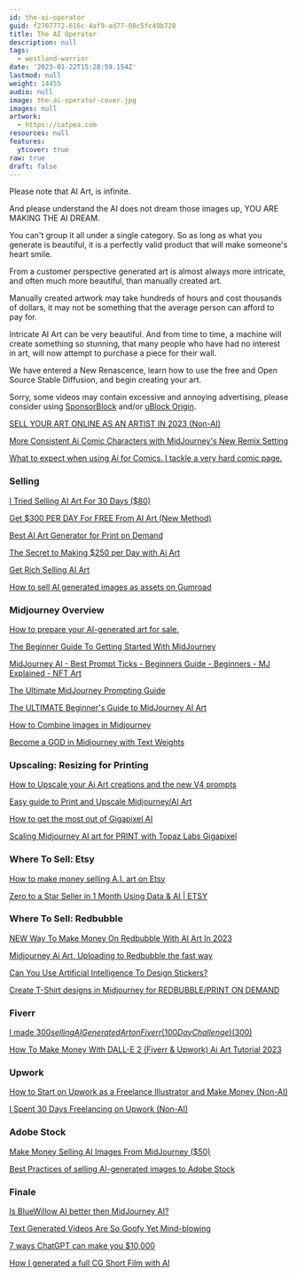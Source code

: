 ```yaml
---
id: the-ai-operator
guid: f2707772-616c-4af9-ad77-08c5fc49b720
title: The AI Operator
description: null
tags:
  - westland-warrior
date: '2023-01-22T15:28:59.154Z'
lastmod: null
weight: 14455
audio: null
image: the-ai-operator-cover.jpg
images: null
artwork:
  - https://catpea.com
resources: null
features:
  ytcover: true
raw: true
draft: false
---
```


Please note that AI Art, is infinite.

And please understand the AI does not dream those images up, YOU ARE MAKING THE AI DREAM.

You can't group it all under a single category. So as long as what you generate is beautiful, it is a perfectly valid product that will make someone's heart smile.

From a customer perspective generated art is almost always more intricate, and often much more beautiful, than manually created art.

Manually created artwork may take hundreds of hours and cost thousands of dollars, it may not be something that the average person can afford to pay for.

Intricate AI Art can be very beautiful. And from time to time, a machine will create something so stunning, that many people who have had no interest in art, will now attempt to purchase a piece for their wall.

We have entered a New Renascence, learn how to use the free and Open Source Stable Diffusion, and begin creating your art.



<div role="alert" class="alert m-5 border-1 border-warning bg-outline-warning text-warning">
  Sorry, some videos may contain excessive and annoying advertising, please consider using
  <a href="https://www.youtube.com/results?search_query=SpopnsorBlock" class="alert-link">SponsorBlock</a>
  and/or
  <a href="https://www.youtube.com/results?search_query=uBlock+Origin" class="alert-link">uBlock Origin</a>.
</div>


[SELL YOUR ART ONLINE AS AN ARTIST IN 2023 (Non-AI)](https://www.youtube.com/watch?v=UYvcKVrE5jw "Play Video")

[More Consistent Ai Comic Characters with MidJourney's New Remix Setting](https://www.youtube.com/watch?v=dhMLkZxAlrw "Play Video")

[What to expect when using Ai for Comics. I tackle a very hard comic page.](https://www.youtube.com/watch?v=9pLDxR1ie0g "Play Video")

### Selling

[I Tried Selling AI Art For 30 Days ($80)](https://www.youtube.com/watch?v=2psSl6oM0vw "Play Video")

[Get $300 PER DAY For FREE From AI Art (New Method)](https://www.youtube.com/watch?v=TYCNoN9OQww "Play Video")

[Best AI Art Generator for Print on Demand](https://www.youtube.com/watch?v=4_A7FmtWInc "Play Video")

[The Secret to Making $250 per Day with Ai Art](https://www.youtube.com/watch?v=X4acYl34xGE "Play Video")

[Get Rich Selling AI Art](https://www.youtube.com/watch?v=IKrxK3P1vBg "Play Video")

[How to sell AI generated images as assets on Gumroad](https://www.youtube.com/watch?v=L2gUq4zMY8k "Play Video")

### Midjourney Overview

[How to prepare your AI-generated art for sale.](https://www.youtube.com/watch?v=qiG_OX0I8lo "Play Video")

[The Beginner Guide To Getting Started With MidJourney](https://www.youtube.com/watch?v=jytmYCC5OtE "Play Video")

[MidJourney AI - Best Prompt Ticks - Beginners Guide - Beginners - MJ Explained - NFT Art](https://www.youtube.com/watch?v=lFI8JQvPfu8 "Play Video")

[The Ultimate MidJourney Prompting Guide](https://www.youtube.com/watch?v=NBT7hJEZw4k "Play Video")

[The ULTIMATE Beginner's Guide to MidJourney AI Art](https://www.youtube.com/watch?v=FcRFQTMW_bo&list=PLgrJUN7TszTFNO9P6pNnXlS28Sw9rrg9W "Play Video")

[How to Combine Images in Midjourney](https://www.youtube.com/watch?v=PC3XtBNQAXY "Play Video")

[Become a GOD in Midjourney with Text Weights](https://www.youtube.com/watch?v=YPVxA7wi_mA "Play Video")

### Upscaling: Resizing for Printing

[How to Upscale your Ai Art creations and the new V4 prompts](https://www.youtube.com/watch?v=2WSONA6-b2Q "Play Video")

[Easy guide to Print and Upscale Midjourney/AI Art](https://www.youtube.com/watch?v=9q5racimBbo "Play Video")

[How to get the most out of Gigapixel AI](https://www.youtube.com/watch?v=whueBKObo8o "Play Video")

[Scaling Midjourney AI art for PRINT with Topaz Labs Gigapixel](https://www.youtube.com/watch?v=JQFPbB91Cdc "Play Video")

### Where To Sell: Etsy

[How to make money selling A.I. art on Etsy](https://www.youtube.com/watch?v=QOMOHo9trgw "Play Video")

[Zero to a Star Seller in 1 Month Using Data & AI | ETSY](https://www.youtube.com/watch?v=mEaIrzLWy1E "Play Video")

### Where To Sell: Redbubble

[NEW Way To Make Money On Redbubble With AI Art In 2023](https://www.youtube.com/watch?v=lufry3QAPd4 "Play Video")

[Midjourney Ai Art, Uploading to Redbubble the fast way](https://www.youtube.com/watch?v=7ttuMD8QA0s "Play Video")

[Can You Use Artificial Intelligence To Design Stickers?](https://www.youtube.com/watch?v=MD8O_xRCCGA "Play Video")

[Create T-Shirt designs in Midjourney for REDBUBBLE/PRINT ON DEMAND](https://www.youtube.com/watch?v=0Z3ahDpuj9k "Play Video")

### Fiverr

[I made $300 selling AI Generated Art on Fiverr (100 Day Challenge)  ($300)](https://www.youtube.com/watch?v=9nTJJGyPjbI "Play Video")

[How To Make Money With DALL-E 2 (Fiverr & Upwork) Ai Art Tutorial 2023](https://www.youtube.com/watch?v=r-quLz-pUDk "Play Video")

### Upwork

[How to Start on Upwork as a Freelance Illustrator and Make Money (Non-AI)](https://www.youtube.com/watch?v=BYBOZb7OJRo "Play Video")

[I Spent 30 Days Freelancing on Upwork (Non-AI)](https://www.youtube.com/watch?v=ARqAJQo24rs "Play Video")

### Adobe Stock

[Make Money Selling AI Images From MidJourney ($50)](https://www.youtube.com/watch?v=uKwGYcxve00 "Play Video")

[Best Practices of selling AI-generated images to Adobe Stock](https://www.youtube.com/watch?v=QF1gb_DIS9M "Play Video")

### Finale

[Is BlueWillow AI better then MidJourney AI?](https://www.youtube.com/watch?v=642lfD9DPcY "Play Video")

[Text Generated Videos Are So Goofy Yet Mind-blowing](https://www.youtube.com/watch?v=ILXlcfHq3WM "Play Video")

[7 ways ChatGPT can make you $10,000](https://www.youtube.com/watch?v=CWW03CWeNX8 "Play Video")

[How I generated a full CG Short Film with AI](https://www.youtube.com/watch?v=ajyL9FyN-pw "Play Video")
